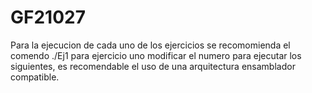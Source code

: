 # GF21027
Para la ejecucion de cada uno de los ejercicios se recomomienda el comendo ./Ej1 para ejercicio uno modificar el numero para ejecutar los siguientes,
es recomendable el uso de una arquitectura ensamblador compatible. 
